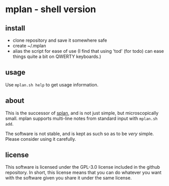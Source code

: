 # mplan - shell version
## install
- clone repository and save it somewhere safe
- create ~/.mplan
- alias the script for ease of use (I find that using 'tod' (for todo) can ease things quite a bit
  on QWERTY keyboards.)

## usage
Use `mplan.sh help` to get usage information. 

## about
This is the successor of [splan], and is not just simple, but microscopically small.
mplan supports multi-line notes from standard input with `mplan.sh add`.

The software is not stable, and is kept as such so as to be *very* simple. Please consider using it
carefully.

## license
This software is licensed under the GPL-3.0 license included in the github repository.
In short, this license means that you can do whatever you want with the software given you share it under the same license.


[splan]:https://github.com/FOSS-the-world/splan-sh
